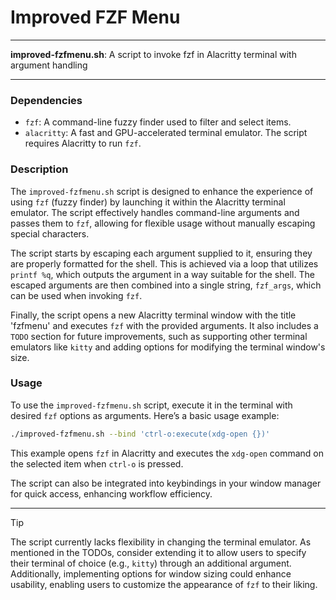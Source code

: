 # Improved FZF Menu 

---

**improved-fzfmenu.sh**: A script to invoke fzf in Alacritty terminal with argument handling

---

### Dependencies

- `fzf`: A command-line fuzzy finder used to filter and select items.
- `alacritty`: A fast and GPU-accelerated terminal emulator. The script requires Alacritty to run `fzf`.

### Description

The `improved-fzfmenu.sh` script is designed to enhance the experience of using `fzf` (fuzzy finder) by launching it within the Alacritty terminal emulator. The script effectively handles command-line arguments and passes them to `fzf`, allowing for flexible usage without manually escaping special characters.

The script starts by escaping each argument supplied to it, ensuring they are properly formatted for the shell. This is achieved via a loop that utilizes `printf %q`, which outputs the argument in a way suitable for the shell. The escaped arguments are then combined into a single string, `fzf_args`, which can be used when invoking `fzf`.

Finally, the script opens a new Alacritty terminal window with the title 'fzfmenu' and executes `fzf` with the provided arguments. It also includes a `TODO` section for future improvements, such as supporting other terminal emulators like `kitty` and adding options for modifying the terminal window's size.

### Usage

To use the `improved-fzfmenu.sh` script, execute it in the terminal with desired `fzf` options as arguments. Here’s a basic usage example:

```bash
./improved-fzfmenu.sh --bind 'ctrl-o:execute(xdg-open {})'
```

This example opens `fzf` in Alacritty and executes the `xdg-open` command on the selected item when `ctrl-o` is pressed.

The script can also be integrated into keybindings in your window manager for quick access, enhancing workflow efficiency. 

---

> [!TIP]
> The script currently lacks flexibility in changing the terminal emulator. As mentioned in the TODOs, consider extending it to allow users to specify their terminal of choice (e.g., `kitty`) through an additional argument. Additionally, implementing options for window sizing could enhance usability, enabling users to customize the appearance of `fzf` to their liking.